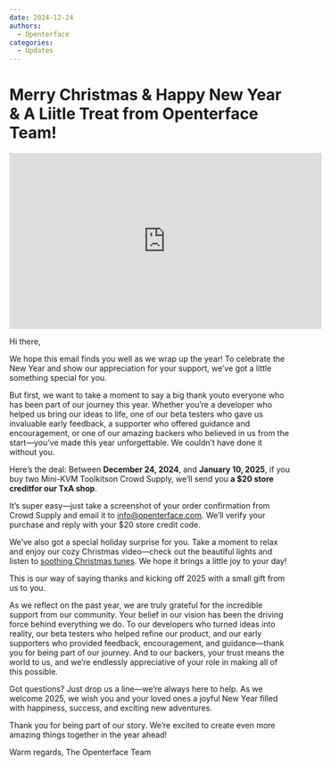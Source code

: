 ```yaml
---
date: 2024-12-24
authors:
  - Openterface
categories:
  - Updates
---
```


# Merry Christmas & Happy New Year & A Liitle Treat from Openterface Team!

<iframe width="560" height="315" src="https://www.youtube.com/embed/wEWAhXCXQ1E?si=RU4QVXxP_Fi6WAu_" title="YouTube video player" frameborder="0" allow="accelerometer; autoplay; clipboard-write; encrypted-media; gyroscope; picture-in-picture; web-share" referrerpolicy="strict-origin-when-cross-origin" allowfullscreen></iframe>

Hi there,

We hope this email finds you well as we wrap up the year! To celebrate the New Year and show our appreciation for your support, we’ve got a little something special for you.

But first, we want to take a moment to say a big thank youto everyone who has been part of our journey this year. Whether you’re a developer who helped us bring our ideas to life, one of our beta testers who gave us invaluable early feedback, a supporter who offered guidance and encouragement, or one of our amazing backers who believed in us from the start—you’ve made this year unforgettable. We couldn’t have done it without you.

Here’s the deal:
Between **December 24, 2024**, and **January 10, 2025**, if you buy two Mini-KVM Toolkitson Crowd Supply, we’ll send you **a $20 store creditfor our TxA shop**.

It’s super easy—just take a screenshot of your order confirmation from Crowd Supply and email it to [info@openterface.com](mailto:info@openterface.com). We’ll verify your purchase and reply with your $20 store credit code.

We’ve also got a special holiday surprise for you. Take a moment to relax and enjoy our cozy Christmas video—check out the beautiful lights and listen to [soothing Christmas tunes](https://www.youtube.com/watch?v=wEWAhXCXQ1E). We hope it brings a little joy to your day!

This is our way of saying thanks and kicking off 2025 with a small gift from us to you.

As we reflect on the past year, we are truly grateful for the incredible support from our community. Your belief in our vision has been the driving force behind everything we do. To our developers who turned ideas into reality, our beta testers who helped refine our product, and our early supporters who provided feedback, encouragement, and guidance—thank you for being part of our journey. And to our backers, your trust means the world to us, and we’re endlessly appreciative of your role in making all of this possible.

Got questions? Just drop us a line—we’re always here to help. As we welcome 2025, we wish you and your loved ones a joyful New Year filled with happiness, success, and exciting new adventures.

Thank you for being part of our story. We’re excited to create even more amazing things together in the year ahead!

Warm regards,
The Openterface Team